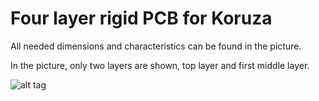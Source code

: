 # Four layer rigid PCB for Koruza

All needed dimensions and characteristics can be found in the picture.

In the picture, only two layers are shown, top layer and first middle layer.

![alt tag](https://raw.githubusercontent.com/IRNAS/koruza-high-speed-pcb/calculation/Pictures/4leyer_pcb_rigid_top_and_mid1.png)
